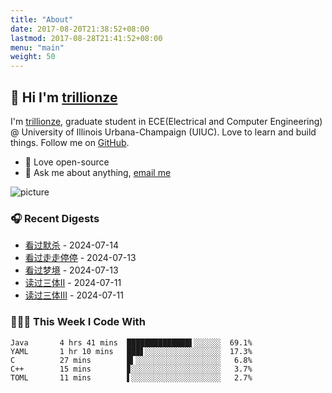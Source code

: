 ```yaml
---
title: "About"
date: 2017-08-20T21:38:52+08:00
lastmod: 2017-08-28T21:41:52+08:00
menu: "main"
weight: 50
---
```


## 👋 Hi I'm [trillionze](https://www.trillionze.com)

I'm [trillionze](https://www.trillionze.com), graduate student in ECE(Electrical and Computer Engineering) @ University of Illinois Urbana-Champaign (UIUC). Love to learn and build things. Follow me on [GitHub](https://github.com/trillionze).

- 💼 Love open-source
- 💬 Ask me about anything, [email me](trillionze@163.com)

![picture](https://image.pseudoyu.com/images/dino.gif)

### 🎧 Recent Digests

<!-- douban starts -->
* <a href='http://movie.douban.com/subject/36877322/' target='_blank'>看过默杀</a> - 2024-07-14
* <a href='http://movie.douban.com/subject/35956190/' target='_blank'>看过走走停停</a> - 2024-07-13
* <a href='http://movie.douban.com/subject/34453198/' target='_blank'>看过梦境</a> - 2024-07-13
* <a href='https://book.douban.com/subject/3066477/' target='_blank'>读过三体Ⅱ</a> - 2024-07-11
* <a href='https://book.douban.com/subject/5363767/' target='_blank'>读过三体Ⅲ</a> - 2024-07-11
<!-- douban ends -->

### 👨🏻‍💻 This Week I Code With

<!-- code_time starts -->

```text
Java       4 hrs 41 mins  ██████████████▌░░░░░░  69.1%
YAML       1 hr 10 mins   ███▋░░░░░░░░░░░░░░░░░  17.3%
C          27 mins        █▍░░░░░░░░░░░░░░░░░░░   6.8%
C++        15 mins        ▊░░░░░░░░░░░░░░░░░░░░   3.7%
TOML       11 mins        ▌░░░░░░░░░░░░░░░░░░░░   2.7%
```

<!-- code_time ends -->